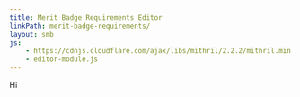 ```yaml
---
title: Merit Badge Requirements Editor
linkPath: merit-badge-requirements/
layout: smb
js:
    - https://cdnjs.cloudflare.com/ajax/libs/mithril/2.2.2/mithril.min.js
    - editor-module.js
---
```


Hi

